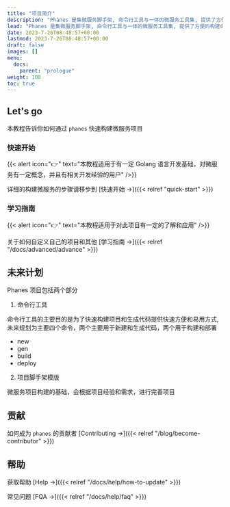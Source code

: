 ```yaml
---
title: "项目简介"
description: "Phanes 是集微服务脚手架, 命令行工具与一体的微服务工具集, 提供了方便的构建命令和各种代码生成命令, 让你能够方便快速的构建微服务项目"
lead: "Phanes 是集微服务脚手架, 命令行工具与一体的微服务工具集, 提供了方便的构建命令和各种代码生成命令, 让你能够方便快速的构建微服务项目"
date: 2023-7-26T08:48:57+00:00
lastmod: 2023-7-26T08:48:57+00:00
draft: false
images: []
menu:
  docs:
    parent: "prologue"
weight: 100
toc: true
---
```


## Let's go

本教程告诉你如何通过 `phanes` 快速构建微服务项目

### 快速开始

{{< alert icon="👉" text="本教程适用于有一定 Golang 语言开发基础，对微服务有一定概念，并且有相关开发经验的用户" />}}

详细的构建微服务的步骤请移步到 [快速开始 →]({{< relref "quick-start" >}})

### 学习指南

{{< alert icon="👉" text="本教程适用于对此项目有一定的了解和应用" />}}

关于如何自定义自己的项目和其他 [学习指南 →]({{< relref "/docs/advanced/advance" >}})

## 未来计划

Phanes 项目包括两个部分
1. 命令行工具

命令行工具的主要目的是为了快速构建项目和生成代码提供快速方便和易用方式, 未来规划为主要四个命令，两个主要用于新建和生成代码，两个用于构建和部署
- new
- gen
- build
- deploy

2. 项目脚手架模版

微服务项目构建的基础，会根据项目经验和需求，进行完善项目



## 贡献

如何成为 `phanes` 的贡献者 [Contributing →]({{< relref "/blog/become-contributor" >}})

## 帮助

获取帮助 [Help →]({{< relref "/docs/help/how-to-update" >}})

常见问题 [FQA →]({{< relref "/docs/help/faq" >}})
